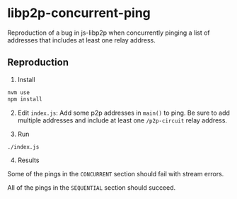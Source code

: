# libp2p-concurrent-ping

Reproduction of a bug in js-libp2p when concurrently pinging a list of
addresses that includes at least one relay address.

## Reproduction

1. Install

```bash
nvm use
npm install
```

2. Edit `index.js`: Add some p2p addresses in `main()` to ping. Be sure to add
   multiple addresses and include at least one `/p2p-circuit` relay address.

3. Run

```bash
./index.js
```

4. Results

Some of the pings in the `CONCURRENT` section should fail with stream errors.

All of the pings in the `SEQUENTIAL` section should succeed.
